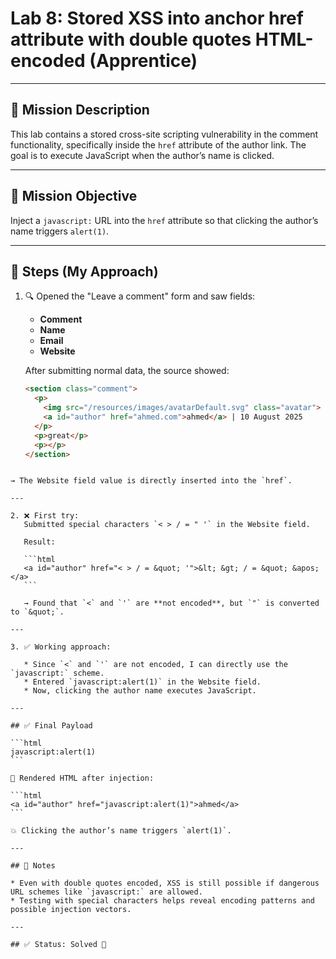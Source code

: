 #  Lab 8: Stored XSS into anchor href attribute with double quotes HTML-encoded (Apprentice)

---

## 🎯 Mission Description  
This lab contains a stored cross-site scripting vulnerability in the comment functionality, specifically inside the `href` attribute of the author link. The goal is to execute JavaScript when the author’s name is clicked.

---

## 🎯 Mission Objective  
Inject a `javascript:` URL into the `href` attribute so that clicking the author’s name triggers `alert(1)`.

---

## 🧪 Steps (My Approach)

1. 🔍 Opened the "Leave a comment" form and saw fields:
   - **Comment**
   - **Name**
   - **Email**
   - **Website**

   After submitting normal data, the source showed:

   ```html
   <section class="comment">
     <p>
       <img src="/resources/images/avatarDefault.svg" class="avatar">
       <a id="author" href="ahmed.com">ahmed</a> | 10 August 2025
     </p>
     <p>great</p>
     <p></p>
   </section>
````

→ The Website field value is directly inserted into the `href`.

---

2. ❌ First try:
   Submitted special characters `< > / = " '` in the Website field.

   Result:

   ```html
   <a id="author" href="< > / = &quot; '">&lt; &gt; / = &quot; &apos;</a>
   ```

   → Found that `<` and `'` are **not encoded**, but `"` is converted to `&quot;`.

---

3. ✅ Working approach:

   * Since `<` and `'` are not encoded, I can directly use the `javascript:` scheme.
   * Entered `javascript:alert(1)` in the Website field.
   * Now, clicking the author name executes JavaScript.

---

## ✅ Final Payload

```html
javascript:alert(1)
```

🔎 Rendered HTML after injection:

```html
<a id="author" href="javascript:alert(1)">ahmed</a>
```

💥 Clicking the author’s name triggers `alert(1)`.

---

## 🧠 Notes

* Even with double quotes encoded, XSS is still possible if dangerous URL schemes like `javascript:` are allowed.
* Testing with special characters helps reveal encoding patterns and possible injection vectors.

---

## ✅ Status: Solved 🎉
